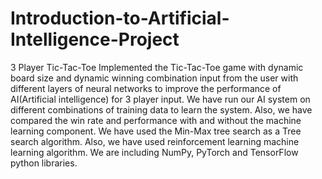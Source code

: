 # Introduction-to-Artificial-Intelligence-Project
3 Player Tic-Tac-Toe
Implemented the Tic-Tac-Toe game with dynamic board size and dynamic winning combination input from the user with different layers of neural networks to improve the performance of AI(Artificial intelligence) for 3 player input. We have run our AI system on different combinations of training data to learn the system. Also, we have compared the win rate and performance with and without the machine learning component. We have used the Min-Max tree search as a Tree search algorithm. Also, we have used reinforcement learning machine learning algorithm. We are including NumPy, PyTorch and TensorFlow python libraries.
